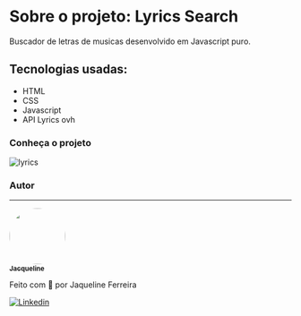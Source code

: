 # Sobre o projeto: Lyrics Search
 Buscador de letras de musicas desenvolvido em Javascript puro.
## Tecnologias usadas:

* HTML 
* CSS
* Javascript
* API Lyrics ovh

### Conheça o projeto

![lyrics](https://user-images.githubusercontent.com/64090350/157749929-6e6ea818-b37b-4362-8650-f5bdd6ea1c0c.jpg)


### Autor
---

<a href="https://augecode.com/">
 <img style="border-radius: 50%;" src="https://avatars.githubusercontent.com/jacqueline-dev" width="100px;" alt=""/>
 <br />
 <sub><b>Jacqueline </b></sub></a> <a href="" title="Augecode"></a>


Feito com 💜 por Jaqueline Ferreira 

[![Linkedin](https://img.shields.io/badge/Meu%20Perfil-Linkdin-blueviolet)](https://www.linkedin.com/in/jacqueline-ferreira-a152761a5/)
